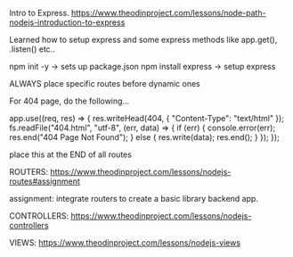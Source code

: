 Intro to Express.
https://www.theodinproject.com/lessons/node-path-nodejs-introduction-to-express

Learned how to setup express and some express methods like app.get(), .listen() etc..

npm init -y -> sets up package.json
npm install express -> setup express

ALWAYS place specific routes before dynamic ones

For 404 page, do the following...

app.use((req, res) => {
res.writeHead(404, { "Content-Type": "text/html" });
fs.readFile("404.html", "utf-8", (err, data) => {
if (err) {
console.error(err);
res.end("404 Page Not Found");
} else {
res.write(data);
res.end();
}
});
});

place this at the END of all routes

ROUTERS: https://www.theodinproject.com/lessons/nodejs-routes#assignment

assignment: integrate routers to create a basic library backend app.

CONTROLLERS: https://www.theodinproject.com/lessons/nodejs-controllers

VIEWS: https://www.theodinproject.com/lessons/nodejs-views
